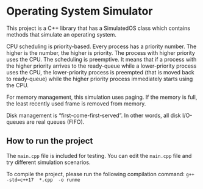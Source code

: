 # Operating System Simulator
This project is a C++ library that has a SimulatedOS class which contains methods that simulate an operating system.

CPU scheduling is priority-based. Every process has a priority number. The higher is the number, the higher is priority. The process with higher priority uses the CPU. The scheduling is preemptive. It means that if a process with the higher priority arrives to the ready-queue while a lower-priority process uses the CPU, the lower-priority process is preempted (that is moved back to ready-queue) while the higher priority process immediately starts using the CPU. 

For memory management, this simulation uses paging. If the memory is full, the least recently used frame is removed from memory.

Disk management is “first-come-first-served”. In other words, all disk I/O-queues are real queues (FIFO).

## How to run the project

The `main.cpp` file is included for testing. You can edit the `main.cpp` file and try different simulation scenarios. 

To compile the project, please run the following compilation command:
`g++  -std=c++17  *.cpp  -o runme`
